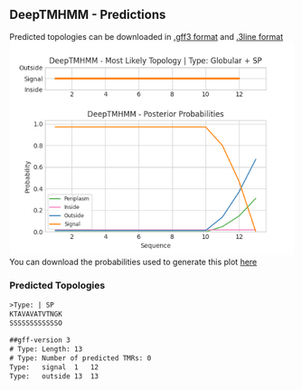 ## DeepTMHMM - Predictions
Predicted topologies can be downloaded in [.gff3 format](TMRs.gff3) and [.3line format](predicted_topologies.3line)
![picture](plot.png)
You can download the probabilities used to generate this plot [here](Type:_probs.csv)
### Predicted Topologies
```
>Type: | SP
KTAVAVATVTNGK
SSSSSSSSSSSSO

```


```
##gff-version 3
# Type: Length: 13
# Type: Number of predicted TMRs: 0
Type:	signal	1	12				
Type:	outside	13	13				

```
